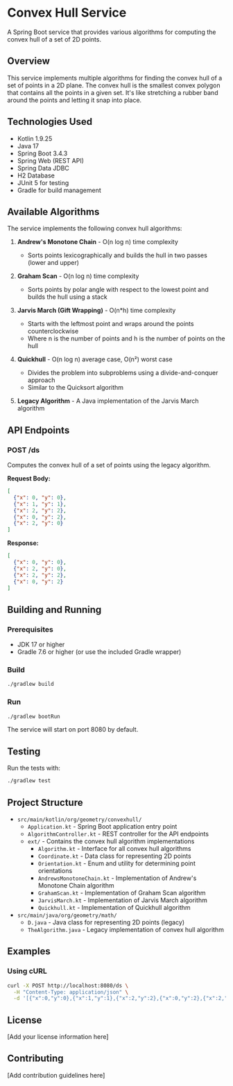 # Convex Hull Service

A Spring Boot service that provides various algorithms for computing the convex hull of a set of 2D points.

## Overview

This service implements multiple algorithms for finding the convex hull of a set of points in a 2D plane. The convex hull is the smallest convex polygon that contains all the points in a given set. It's like stretching a rubber band around the points and letting it snap into place.

## Technologies Used

- Kotlin 1.9.25
- Java 17
- Spring Boot 3.4.3
- Spring Web (REST API)
- Spring Data JDBC
- H2 Database
- JUnit 5 for testing
- Gradle for build management

## Available Algorithms

The service implements the following convex hull algorithms:

1. **Andrew's Monotone Chain** - O(n log n) time complexity
   - Sorts points lexicographically and builds the hull in two passes (lower and upper)

2. **Graham Scan** - O(n log n) time complexity
   - Sorts points by polar angle with respect to the lowest point and builds the hull using a stack

3. **Jarvis March (Gift Wrapping)** - O(n*h) time complexity
   - Starts with the leftmost point and wraps around the points counterclockwise
   - Where n is the number of points and h is the number of points on the hull

4. **Quickhull** - O(n log n) average case, O(n²) worst case
   - Divides the problem into subproblems using a divide-and-conquer approach
   - Similar to the Quicksort algorithm

5. **Legacy Algorithm** - A Java implementation of the Jarvis March algorithm

## API Endpoints

### POST /ds

Computes the convex hull of a set of points using the legacy algorithm.

**Request Body:**
```json
[
  {"x": 0, "y": 0},
  {"x": 1, "y": 1},
  {"x": 2, "y": 2},
  {"x": 0, "y": 2},
  {"x": 2, "y": 0}
]
```

**Response:**
```json
[
  {"x": 0, "y": 0},
  {"x": 2, "y": 0},
  {"x": 2, "y": 2},
  {"x": 0, "y": 2}
]
```

## Building and Running

### Prerequisites

- JDK 17 or higher
- Gradle 7.6 or higher (or use the included Gradle wrapper)

### Build

```bash
./gradlew build
```

### Run

```bash
./gradlew bootRun
```

The service will start on port 8080 by default.

## Testing

Run the tests with:

```bash
./gradlew test
```

## Project Structure

- `src/main/kotlin/org/geometry/convexhull/`
  - `Application.kt` - Spring Boot application entry point
  - `AlgorithmController.kt` - REST controller for the API endpoints
  - `ext/` - Contains the convex hull algorithm implementations
    - `Algorithm.kt` - Interface for all convex hull algorithms
    - `Coordinate.kt` - Data class for representing 2D points
    - `Orientation.kt` - Enum and utility for determining point orientations
    - `AndrewsMonotoneChain.kt` - Implementation of Andrew's Monotone Chain algorithm
    - `GrahamScan.kt` - Implementation of Graham Scan algorithm
    - `JarvisMarch.kt` - Implementation of Jarvis March algorithm
    - `Quickhull.kt` - Implementation of Quickhull algorithm
- `src/main/java/org/geometry/math/`
  - `D.java` - Java class for representing 2D points (legacy)
  - `TheAlgorithm.java` - Legacy implementation of convex hull algorithm

## Examples

### Using cURL

```bash
curl -X POST http://localhost:8080/ds \
  -H "Content-Type: application/json" \
  -d '[{"x":0,"y":0},{"x":1,"y":1},{"x":2,"y":2},{"x":0,"y":2},{"x":2,"y":0}]'
```

## License

[Add your license information here]

## Contributing

[Add contribution guidelines here]